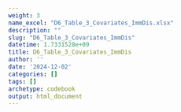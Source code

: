 ```yaml
---
weight: 3
name_excel: "D6_Table_3_Covariates_ImmDis.xlsx"
description: ""
slug: "D6_Table_3_Covariates_ImmDis"
datetime: 1.7331528e+09
title: D6_Table_3_Covariates_ImmDis
author: ''
date: '2024-12-02'
categories: []
tags: []
archetype: codebook
output: html_document
---
```


<div class="tabcontent"></div>
